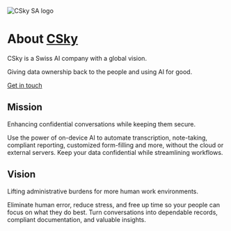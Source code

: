 ![CSky SA logo](https://cdn.prod.website-files.com/66865d83bd1c3950363a9854/6698dcfe210620d238b66480_csky%20navy.svg)

# About [CSky](https://csky.ai)

CSky is a Swiss AI company with a global vision.

Giving data ownership back to the people and using AI for good.

[Get in touch](https://www.csky.ai/about#contact)

## Mission 

Enhancing confidential conversations while keeping them secure.

Use the power of on-device AI to automate transcription, note-taking, compliant reporting, customized form-filling and more, without the cloud or external servers. Keep your data confidential while streamlining workflows.

## Vision

Lifting administrative burdens for more human work environments.

Eliminate human error, reduce stress, and free up time so your people can focus on what they do best. Turn conversations into dependable records, compliant documentation, and valuable insights.
